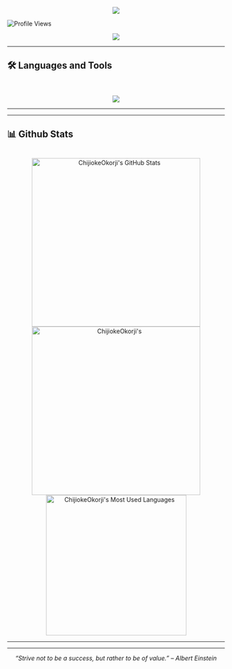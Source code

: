 <p align="center">
  <img src="https://capsule-render.vercel.app/api?type=waving&height=100&animation=fadeIn&color=gradient&section=header"/>
</p>

![Profile Views](https://visitor-badge.laobi.icu/badge?page_id=lucassmaragdiou.lucassmaragdiou&title=Profile%20Views&color=0e75b6&style=flat-square)

<p align="center">
  <img src="https://github.com/lucassmaragdiou/lucassmaragdiou/blob/main/coding-guy.gif?raw=true" />
</p>

---

## 🛠️ Languages and Tools

<br>

<p align="center">
  <img src="https://skillicons.dev/icons?i=python," />
</p>

<hr>

---

## 📊 Github Stats

<br>

<div align=center>
  <img width=390 src="https://github-readme-stats.vercel.app/api?username=lucassmaragdiou&theme=transparent&count_private=true&show_icons=true&rank_icon=github&locale=en" alt="ChijiokeOkorji's GitHub Stats" />
  <img width=390 src="https://github-readme-streak-stats.herokuapp.com/?user=lucassmaragdiou&theme=transparent&count_private=true&border_radius=10&locale=en" alt="ChijiokeOkorji's" />
  <img width=325 src="https://github-readme-stats.vercel.app/api/top-langs?username=lucassmaragdiou&theme=transparent&layout=donut&hide=css&langs_count=8&border_radius=10&show_icons=true&locale=en" alt="ChijiokeOkorji's Most Used Languages" />
</div>

<hr>

---

<!-- 🧠 Footer (Optional Quote or Motto) -->
<p align="center">
  <i>“Strive not to be a success, but rather to be of value.” – Albert Einstein</i>
</p>
